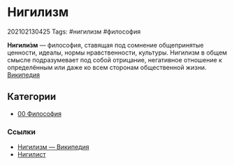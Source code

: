 # Нигилизм

202102130425 Tags: \#нигилизм \#философия

**Нигили́зм** — философия, ставящая под сомнение общепринятые ценности, идеалы, нормы нравственности, культуры. Нигилизм в общем смысле подразумевает под собой отрицание, негативное отношение к определённым или даже ко всем сторонам общественной жизни. [Википедия](https://ru.wikipedia.org/wiki/%D0%9D%D0%B8%D0%B3%D0%B8%D0%BB%D0%B8%D0%B7%D0%BC)

## Категории

* [00 Философия](nano.md)

### Ссылки

* [Нигилизм — Википедия](https://ru.wikipedia.org/wiki/%D0%9D%D0%B8%D0%B3%D0%B8%D0%BB%D0%B8%D0%B7%D0%BC)
* [Нигилист](nigilist.md)

